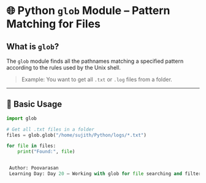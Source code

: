 # 🌐 Python `glob` Module – Pattern Matching for Files

##  What is `glob`?

The `glob` module finds all the pathnames matching a specified pattern according to the rules used by the Unix shell.

> Example: You want to get all `.txt` or `.log` files from a folder.

---

## 🧠 Basic Usage

```python
import glob

# Get all .txt files in a folder
files = glob.glob("/home/sujith/Python/logs/*.txt")

for file in files:
    print("Found:", file)


 Author: Poovarasan
 Learning Day: Day 20 – Working with glob for file searching and filtering